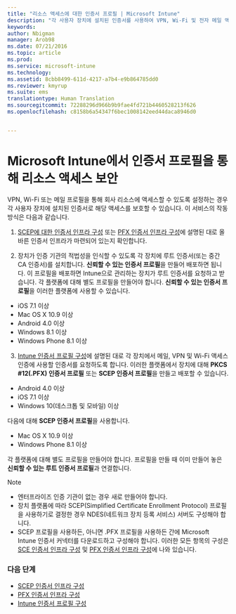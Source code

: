 ```yaml
---
title: "리소스 액세스에 대한 인증서 프로필 | Microsoft Intune"
description: "각 사용자 장치에 설치된 인증서를 사용하여 VPN, Wi-Fi 및 전자 메일 액세스를 보호합니다."
keywords: 
author: Nbigman
manager: Arob98
ms.date: 07/21/2016
ms.topic: article
ms.prod: 
ms.service: microsoft-intune
ms.technology: 
ms.assetid: 8cbb8499-611d-4217-a7b4-e9b864785dd0
ms.reviewer: kmyrup
ms.suite: ems
translationtype: Human Translation
ms.sourcegitcommit: 72288296d966b9b9fae4fd721b4460528213f626
ms.openlocfilehash: c8158b6a54347f6bec1008142eed44daca8946d0


---
```


# Microsoft Intune에서 인증서 프로필을 통해 리소스 액세스 보안
VPN, Wi-Fi 또는 메일 프로필을 통해 회사 리소스에 액세스할 수 있도록 설정하는 경우 각 사용자 장치에 설치된 인증서로 해당 액세스를 보호할 수 있습니다. 이 서비스의 작동 방식은 다음과 같습니다.

1. [SCEP에 대한 인증서 인프라 구성](configure-certificate-infrastructure-for-scep.md) 또는 [PFX 인증서 인프라 구성](configure-certificate-infrastructure-for-pfx.md)에 설명된 대로 올바른 인증서 인프라가 마련되어 있는지 확인합니다.

2. 장치가 인증 기관의 적법성을 인식할 수 있도록 각 장치에 루트 인증서(또는 중간 CA 인증서)를 설치합니다. **신뢰할 수 있는 인증서 프로필**을 만들어 배포하면 됩니다. 이 프로필을 배포하면 Intune으로 관리하는 장치가 루트 인증서를 요청하고 받습니다. 각 플랫폼에 대해 별도 프로필을 만들어야 합니다. **신뢰할 수 있는 인증서 프로필**을 이러한 플랫폼에 사용할 수 있습니다.
 -  iOS 7.1 이상
 -  Mac OS X 10.9 이상
 -  Android 4.0 이상
 -  Windows 8.1 이상
 -  Windows Phone 8.1 이상

3. [Intune 인증서 프로필 구성](configure-intune-certificate-profiles.md)에 설명된 대로 각 장치에서 메일, VPN 및 Wi-Fi 액세스 인증에 사용할 인증서를 요청하도록 합니다. 이러한 플랫폼에서 장치에 대해 **PKCS #12(.PFX) 인증서 프로필** 또는 **SCEP 인증서 프로필**을 만들고 배포할 수 있습니다.

-  Android 4.0 이상
-  iOS 7.1 이상
-  Windows 10(데스크톱 및 모바일) 이상

다음에 대해 **SCEP 인증서 프로필**을 사용합니다.
-   Mac OS X 10.9 이상
-   Windows Phone 8.1 이상

각 플랫폼에 대해 별도 프로필을 만들어야 합니다. 프로필을 만들 때 이미 만들어 놓은 **신뢰할 수 있는 루트 인증서 프로필**과 연결합니다.

> [!NOTE]           
> -    엔터프라이즈 인증 기관이 없는 경우 새로 만들어야 합니다.
>- 장치 플랫폼에 따라 SCEP(Simplified Certificate Enrollment Protocol) 프로필을 사용하기로 결정한 경우 NDES(네트워크 장치 등록 서비스) 서버도 구성해야 합니다.
>-  SCEP 프로필을 사용하든, 아니면 .PFX 프로필을 사용하든 간에 Microsoft Intune 인증서 커넥터를 다운로드하고 구성해야 합니다.
> 이러한 모든 항목의 구성은 [SCE 인증서 인프라 구성](configure-certificate-infrastructure-for-scep.md) 및 [PFX 인증서 인프라 구성](configure-certificate-infrastructure-for-pfx.md)에 나와 있습니다.

### 다음 단계
- [SCEP 인증서 인프라 구성](configure-certificate-infrastructure-for-scep.md)
- [PFX 인증서 인프라 구성](configure-certificate-infrastructure-for-pfx.md)
- [Intune 인증서 프로필 구성](configure-intune-certificate-profiles.md)



<!--HONumber=Jul16_HO3-->



